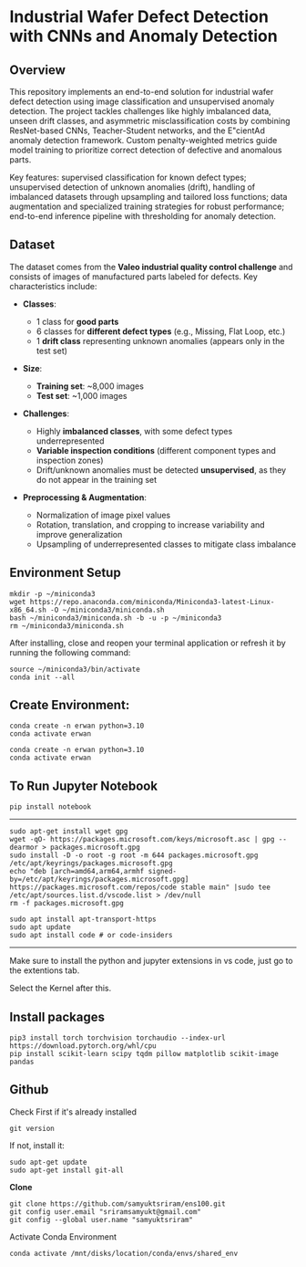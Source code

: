 # Industrial Wafer Defect Detection with CNNs and Anomaly Detection

## Overview

This repository implements an end-to-end solution for industrial wafer defect detection using image classification and unsupervised anomaly detection. The project tackles challenges like highly imbalanced data, unseen drift classes, and asymmetric misclassification costs by combining ResNet-based CNNs, Teacher-Student networks, and the E"cientAd anomaly detection framework. Custom penalty-weighted metrics guide model training to prioritize correct detection of defective and anomalous parts.

Key features: supervised classification for known defect types; unsupervised detection of unknown anomalies (drift), handling of imbalanced datasets through upsampling and tailored loss functions; data augmentation and specialized training strategies for robust performance; end-to-end inference pipeline with thresholding for anomaly detection.

## Dataset

The dataset comes from the **Valeo industrial quality control challenge** and consists of images of manufactured parts labeled for defects. Key characteristics include:

- **Classes**:
  - 1 class for **good parts**
  - 6 classes for **different defect types** (e.g., Missing, Flat Loop, etc.)
  - 1 **drift class** representing unknown anomalies (appears only in the test set)

- **Size**:
  - **Training set**: ~8,000 images
  - **Test set**: ~1,000 images

- **Challenges**:
  - Highly **imbalanced classes**, with some defect types underrepresented
  - **Variable inspection conditions** (different component types and inspection zones)
  - Drift/unknown anomalies must be detected **unsupervised**, as they do not appear in the training set

- **Preprocessing & Augmentation**:
  - Normalization of image pixel values
  - Rotation, translation, and cropping to increase variability and improve generalization
  - Upsampling of underrepresented classes to mitigate class imbalance

## Environment Setup
```console
mkdir -p ~/miniconda3
wget https://repo.anaconda.com/miniconda/Miniconda3-latest-Linux-x86_64.sh -O ~/miniconda3/miniconda.sh
bash ~/miniconda3/miniconda.sh -b -u -p ~/miniconda3
rm ~/miniconda3/miniconda.sh
```

After installing, close and reopen your terminal application or refresh it by running the following command:

```console
source ~/miniconda3/bin/activate
conda init --all
```

## Create Environment:

```console
conda create -n erwan python=3.10
conda activate erwan
```

```console
conda create -n erwan python=3.10
conda activate erwan
```

## To Run Jupyter Notebook 

```console
pip install notebook
```

---
```console
sudo apt-get install wget gpg
wget -qO- https://packages.microsoft.com/keys/microsoft.asc | gpg --dearmor > packages.microsoft.gpg
sudo install -D -o root -g root -m 644 packages.microsoft.gpg /etc/apt/keyrings/packages.microsoft.gpg
echo "deb [arch=amd64,arm64,armhf signed-by=/etc/apt/keyrings/packages.microsoft.gpg] https://packages.microsoft.com/repos/code stable main" |sudo tee /etc/apt/sources.list.d/vscode.list > /dev/null
rm -f packages.microsoft.gpg
```

```console
sudo apt install apt-transport-https
sudo apt update
sudo apt install code # or code-insiders
```
---

Make sure to install the python and jupyter extensions in vs code, just go to the extentions tab.

Select the Kernel after this.

## Install packages

```console
pip3 install torch torchvision torchaudio --index-url https://download.pytorch.org/whl/cpu
pip install scikit-learn scipy tqdm pillow matplotlib scikit-image pandas
```

## Github

Check First if it's already installed

```console
git version
```

If not, install it:

```console
sudo apt-get update
sudo apt-get install git-all
```

**Clone**

```console
git clone https://github.com/samyuktsriram/ens100.git
git config user.email "sriramsamyukt@gmail.com"
git config --global user.name "samyuktsriram"
```

Activate Conda Environment

```console
conda activate /mnt/disks/location/conda/envs/shared_env
```















